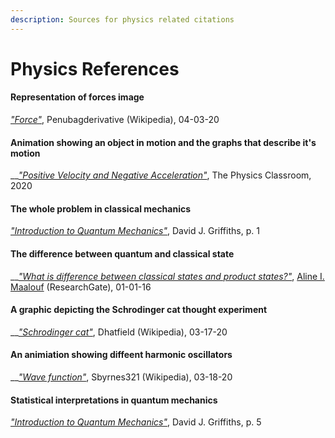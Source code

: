```yaml
---
description: Sources for physics related citations
---
```


# Physics References

#### Representation of forces image

[_"Force"_](https://commons.wikimedia.org/wiki/File:Force_examples.svg), Penubagderivative \(Wikipedia\), 04-03-20

#### Animation showing an object in motion and the graphs that describe it's motion

\_\_[_"Positive Velocity and Negative Acceleration"_](https://www.physicsclassroom.com/mmedia/kinema/pvna.cfm), The Physics Classroom, 2020

#### The whole problem in classical mechanics

[_"Introduction to Quantum Mechanics"_](https://www.amazon.ca/Introduction-Quantum-Mechanics-David-Griffiths/dp/0131118927), David J. Griffiths, p. 1

#### The difference between quantum and classical state

\_\_[_"What is difference between classical states and product states?"_](https://www.researchgate.net/post/What_is_difference_between_classical_states_and_product_states),  [Aline I. Maalouf](https://www.researchgate.net/profile/Aline_Maalouf2) \(ResearchGate\), 01-01-16

#### A graphic depicting the Schrodinger cat thought experiment

\_\_[_"Schrodinger cat"_](https://commons.wikimedia.org/w/index.php?curid=4279886), Dhatfield \(Wikipedia\), 03-17-20

#### An animiation showing diffeent harmonic oscillators

\_\_[_"Wave function"_](https://commons.wikimedia.org/w/index.php?curid=14059905), Sbyrnes321 \(Wikipedia\), 03-18-20

#### Statistical interpretations in quantum mechanics

[_"Introduction to Quantum Mechanics"_](https://www.amazon.ca/Introduction-Quantum-Mechanics-David-Griffiths/dp/0131118927), David J. Griffiths, p. 5

